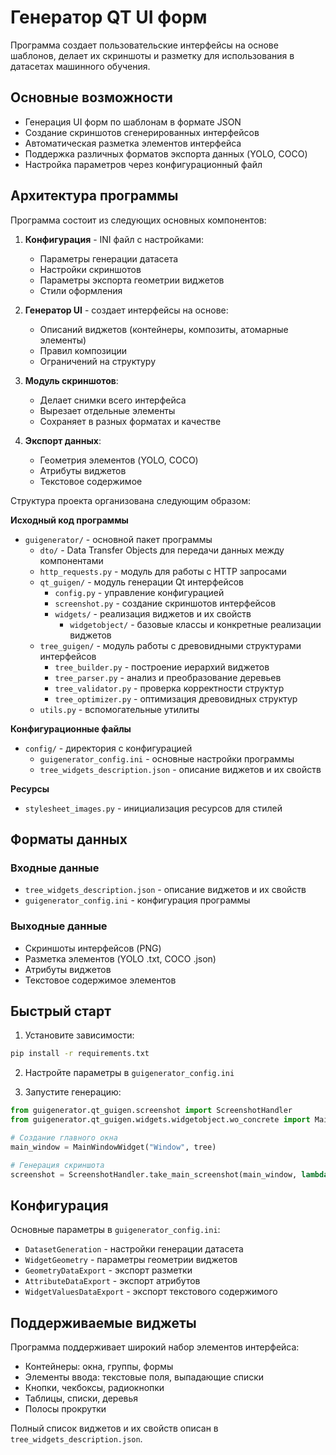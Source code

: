 # Генератор QT UI форм

Программа создает пользовательские интерфейсы на основе шаблонов, делает их скриншоты и разметку для использования в датасетах машинного обучения.

## Основные возможности

- Генерация UI форм по шаблонам в формате JSON
- Создание скриншотов сгенерированных интерфейсов
- Автоматическая разметка элементов интерфейса
- Поддержка различных форматов экспорта данных (YOLO, COCO)
- Настройка параметров через конфигурационный файл

## Архитектура программы

Программа состоит из следующих основных компонентов:

1. **Конфигурация** - INI файл с настройками:
   - Параметры генерации датасета
   - Настройки скриншотов
   - Параметры экспорта геометрии виджетов
   - Стили оформления

2. **Генератор UI** - создает интерфейсы на основе:
   - Описаний виджетов (контейнеры, композиты, атомарные элементы)
   - Правил композиции
   - Ограничений на структуру

3. **Модуль скриншотов**:
   - Делает снимки всего интерфейса
   - Вырезает отдельные элементы
   - Сохраняет в разных форматах и качестве

4. **Экспорт данных**:
   - Геометрия элементов (YOLO, COCO)
   - Атрибуты виджетов
   - Текстовое содержимое

Структура проекта организована следующим образом:

**Исходный код программы**
- `guigenerator/` - основной пакет программы
    - `dto/` - Data Transfer Objects для передачи данных между компонентами
    - `http_requests.py` - модуль для работы с HTTP запросами
    - `qt_guigen/` - модуль генерации Qt интерфейсов
        - `config.py` - управление конфигурацией
        - `screenshot.py` - создание скриншотов интерфейсов
        - `widgets/` - реализация виджетов и их свойств
            - `widgetobject/` - базовые классы и конкретные реализации виджетов
    - `tree_guigen/` - модуль работы с древовидными структурами интерфейсов
        - `tree_builder.py` - построение иерархий виджетов
        - `tree_parser.py` - анализ и преобразование деревьев
        - `tree_validator.py` - проверка корректности структур
        - `tree_optimizer.py` - оптимизация древовидных структур
    - `utils.py` - вспомогательные утилиты

**Конфигурационные файлы**
- `config/` - директория с конфигурацией
   - `guigenerator_config.ini` - основные настройки программы
   - `tree_widgets_description.json` - описание виджетов и их свойств

**Ресурсы**
- `stylesheet_images.py` - инициализация ресурсов для стилей

## Форматы данных

### Входные данные
- `tree_widgets_description.json` - описание виджетов и их свойств
- `guigenerator_config.ini` - конфигурация программы

### Выходные данные
- Скриншоты интерфейсов (PNG)
- Разметка элементов (YOLO .txt, COCO .json)
- Атрибуты виджетов
- Текстовое содержимое элементов

## Быстрый старт

1. Установите зависимости:

```bash
pip install -r requirements.txt
```

2. Настройте параметры в `guigenerator_config.ini`

3. Запустите генерацию:

```python
from guigenerator.qt_guigen.screenshot import ScreenshotHandler
from guigenerator.qt_guigen.widgets.widgetobject.wo_concrete import MainWindowWidget

# Создание главного окна
main_window = MainWindowWidget("Window", tree)

# Генерация скриншота
screenshot = ScreenshotHandler.take_main_screenshot(main_window, lambda: None)
```

## Конфигурация

Основные параметры в `guigenerator_config.ini`:

- `DatasetGeneration` - настройки генерации датасета
- `WidgetGeometry` - параметры геометрии виджетов  
- `GeometryDataExport` - экспорт разметки
- `AttributeDataExport` - экспорт атрибутов
- `WidgetValuesDataExport` - экспорт текстового содержимого

## Поддерживаемые виджеты

Программа поддерживает широкий набор элементов интерфейса:

- Контейнеры: окна, группы, формы
- Элементы ввода: текстовые поля, выпадающие списки
- Кнопки, чекбоксы, радиокнопки
- Таблицы, списки, деревья
- Полосы прокрутки

Полный список виджетов и их свойств описан в `tree_widgets_description.json`.
